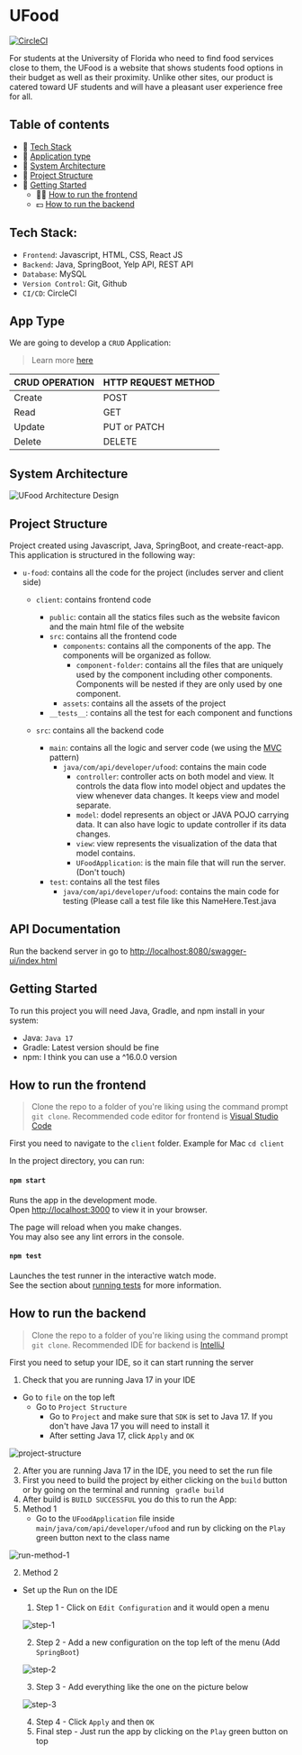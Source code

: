 # UFood
[![CircleCI](https://dl.circleci.com/status-badge/img/gh/javier-arango/u-food/tree/main.svg?style=svg&circle-token=a171409f2e916d7bb610608209b330ec8fa842bf)](https://dl.circleci.com/status-badge/redirect/gh/javier-arango/u-food/tree/main)

For students at the University of Florida who need to find food services close to them, the UFood is a website that shows students food options in their budget as well as their proximity. Unlike other sites, our product is catered toward UF students and will have a pleasant user experience free for all.

## Table of contents
- 🚀 [Tech Stack](#tech-stack)
- 📲 [Application type](#app-type)
- 📒 [System Architecture](#system-architecture)
- 🏅 [Project Structure](#project-structure)
- 👥 [Getting Started](#getting-started)
    - 👨‍💻 [How to run the frontend](#how-to-run-the-frontend)
    - 💵 [How to run the backend](#how-to-run-the-backend)

## Tech Stack:
- `Frontend`: Javascript, HTML, CSS, React JS
- `Backend`: Java, SpringBoot, Yelp API, REST API
- `Database`: MySQL
- `Version Control`: Git, Github
- `CI/CD`: CircleCI

## App Type
We are going to develop a `CRUD` Application:
> Learn more [here](https://www.freecodecamp.org/news/crud-operations-explained/)

|CRUD OPERATION | HTTP REQUEST METHOD|
|---------------|--------------------|
|Create         |POST                |
|Read           |GET                 |
|Update         |PUT or PATCH        |
|Delete         |DELETE              |

## System Architecture
![UFood Architecture Design](https://user-images.githubusercontent.com/58098790/196183233-917bf032-a774-4bcb-87b6-fee185df8a5a.png)

## Project Structure
Project created using Javascript, Java, SpringBoot, and create-react-app. This application is structured in the following way:
- `u-food`: contains all the code for the project (includes server and client side)
    - `client`: contains frontend code
        - `public`: contain all the statics files such as the website favicon and the main html file of the website
        - `src`: contains all the frontend code
            - `components`: contains all the components of the app. The components will be organized as follow.
                - `component-folder`: contains all the files that are uniquely used by the component including other components. Components will be nested if they are only used by one component.
            - `assets`: contains all the assets of the project
        - `__tests__`: contains all the test for each component and functions

    - `src`: contains all the backend code
        - `main`: contains all the logic and server code (we using the [MVC](https://www.tutorialspoint.com/design_pattern/mvc_pattern.htm) pattern)
            - `java/com/api/developer/ufood`: contains the main code
                - `controller`: controller acts on both model and view. It controls the data flow into model object and updates the view whenever data changes. It keeps view and model separate.
                - `model`: dodel represents an object or JAVA POJO carrying data. It can also have logic to update controller if its data changes.
                - `view`: view represents the visualization of the data that model contains.
                - `UFoodApplication`: is the main file that will run the server. (Don't touch)
        - `test`: contains all the test files
            - `java/com/api/developer/ufood`: contains the main code for testing (Please call a test file like this NameHere.Test.java

## API Documentation
Run the backend server in go to [http://localhost:8080/swagger-ui/index.html](http://localhost:8080/swagger-ui/index.html)

## Getting Started
To run this project you will need Java, Gradle, and npm install in your system:
- Java: `Java 17`
- Gradle: Latest version should be fine
- npm: I think you can use a ^16.0.0 version

## How to run the frontend
> Clone the repo to a folder of you're liking using the command prompt `git clone`.
> Recommended code editor for frontend is [Visual Studio Code](https://code.visualstudio.com)

First you need to navigate to the `client` folder. Example for Mac `cd client`

In the project directory, you can run:

#### `npm start`

Runs the app in the development mode.\
Open [http://localhost:3000](http://localhost:3000) to view it in your browser.

The page will reload when you make changes.\
You may also see any lint errors in the console.

#### `npm test`

Launches the test runner in the interactive watch mode.\
See the section about [running tests](https://facebook.github.io/create-react-app/docs/running-tests) for more information.

## How to run the backend
> Clone the repo to a folder of you're liking using the command prompt `git clone`.
> Recommended IDE for backend is [IntelliJ](https://www.jetbrains.com/idea/)

First you need to setup your IDE, so it can start running the server

1. Check that you are running Java 17 in your IDE
- Go to `file` on the top left
    - Go to `Project Structure`
        - Go to `Project` and make sure that `SDK` is set to Java 17. If you don't have Java 17 you will need to install it
        - After setting Java 17, click `Apply` and `OK`

![project-structure](https://user-images.githubusercontent.com/58098790/191312941-70add29a-2ff8-4ae9-bae3-03c285f4cef6.png)

2. After you are running Java 17 in the IDE, you need to set the run file
3. First you need to build the project by either clicking on the `build` button or by going on the terminal and running ` gradle build`
4. After build is `BUILD SUCCESSFUL` you do this to run the App:
1. Method 1
   - Go to the `UFoodApplication` file inside `main/java/com/api/developer/ufood` and run by clicking on the `Play` green button next to the class name

![run-method-1](https://user-images.githubusercontent.com/58098790/191313836-f226ba9b-1d7c-4cff-8105-140b5d603cfc.png)

2. Method 2
- Set up the Run on the IDE

    1. Step 1 - Click on `Edit Configuration` and it would open a menu

  ![step-1](https://user-images.githubusercontent.com/58098790/191316103-aba061e0-6dd6-4ba1-b811-cbd7c6c5a905.png)

    2. Step 2 - Add a new configuration on the top left of the menu (Add `SpringBoot`)

  ![step-2](https://user-images.githubusercontent.com/58098790/191317246-27689878-1a75-4e78-b6ec-2b3176168a34.png)

    3. Step 3 - Add everything like the one on the picture below

  ![step-3](https://user-images.githubusercontent.com/58098790/191317485-9cec04b3-3330-4e1f-98ed-5e4112fc5dd3.png)

    4. Step 4 - Click `Apply` and then `OK`
    5. Final step - Just run the app by clicking on the `Play` green button on top
    
